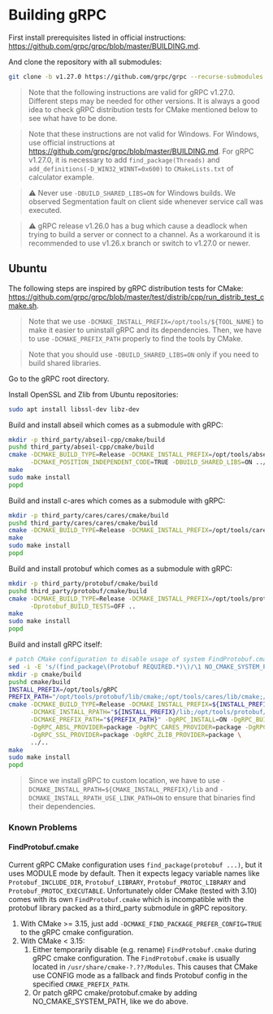 # Building gRPC

First install prerequisites listed in official instructions:
https://github.com/grpc/grpc/blob/master/BUILDING.md.

And clone the repository with all submodules:
```bash
git clone -b v1.27.0 https://github.com/grpc/grpc --recurse-submodules
```

> Note that the following instructions are valid for gRPC v1.27.0. Different steps may be needed for other
versions. It is always a good idea to check gRPC distribution tests for CMake mentioned below to see what have
to be done.

> Note that these instructions are not valid for Windows. For Windows, use official instructions at
https://github.com/grpc/grpc/blob/master/BUILDING.md. For gRPC v1.27.0, it is necessary to add
`find_package(Threads)` and `add_definitions(-D_WIN32_WINNT=0x600)` to `CMakeLists.txt`
of calculator example.

> :warning: Never use `-DBUILD_SHARED_LIBS=ON` for Windows builds. We observed Segmentation fault
on client side whenever service call was executed.

> :warning: gRPC release v1.26.0 has a bug which cause a deadlock when trying to build a server or connect
to a channel. As a workaround it is recommended to use v1.26.x branch or switch to v1.27.0 or newer.

## Ubuntu

The following steps are inspired by gRPC distribution tests for CMake:
https://github.com/grpc/grpc/blob/master/test/distrib/cpp/run_distrib_test_cmake.sh.

> Note that we use `-DCMAKE_INSTALL_PREFIX=/opt/tools/${TOOL_NAME}` to make it easier to uninstall gRPC
and its dependencies. Then, we have to use `-DCMAKE_PREFIX_PATH` properly to find the tools by CMake.

> Note that you should use `-DBUILD_SHARED_LIBS=ON` only if you need to build shared libraries.

Go to the gRPC root directory.

Install OpenSSL and Zlib from Ubuntu repositories:
```bash
sudo apt install libssl-dev libz-dev
```

Build and install abseil which comes as a submodule with gRPC:
```bash
mkdir -p third_party/abseil-cpp/cmake/build
pushd third_party/abseil-cpp/cmake/build
cmake -DCMAKE_BUILD_TYPE=Release -DCMAKE_INSTALL_PREFIX=/opt/tools/abseil \
      -DCMAKE_POSITION_INDEPENDENT_CODE=TRUE -DBUILD_SHARED_LIBS=ON ../..
make
sudo make install
popd
```

Build and install c-ares which comes as a submodule with gRPC:
```bash
mkdir -p third_party/cares/cares/cmake/build
pushd third_party/cares/cares/cmake/build
cmake -DCMAKE_BUILD_TYPE=Release -DCMAKE_INSTALL_PREFIX=/opt/tools/cares -DBUILD_SHARED_LIBS=ON ../..
make
sudo make install
popd
```

Build and install protobuf which comes as a submodule with gRPC:
```bash
mkdir -p third_party/protobuf/cmake/build
pushd third_party/protobuf/cmake/build
cmake -DCMAKE_BUILD_TYPE=Release -DCMAKE_INSTALL_PREFIX=/opt/tools/protobuf -DBUILD_SHARED_LIBS=ON \
      -Dprotobuf_BUILD_TESTS=OFF ..
make
sudo make install
popd
```

Build and install gRPC itself:
```bash
# patch CMake configuration to disable usage of system FindProtobuf.cmake
sed -i -E 's/(find_package\(Protobuf REQUIRED.*)\)/\1 NO_CMAKE_SYSTEM_PATH\)/g' cmake/protobuf.cmake
mkdir -p cmake/build
pushd cmake/build
INSTALL_PREFIX=/opt/tools/gRPC
PREFIX_PATH="/opt/tools/protobuf/lib/cmake;/opt/tools/cares/lib/cmake;/opt/tools/abseil/lib/cmake"
cmake -DCMAKE_BUILD_TYPE=Release -DCMAKE_INSTALL_PREFIX=${INSTALL_PREFIX} -DBUILD_SHARED_LIBS=ON \
      -DCMAKE_INSTALL_RPATH="${INSTALL_PREFIX}/lib;/opt/tools/protobuf/lib" -DCMAKE_INSTALL_RPATH_USE_LINK_PATH=ON \
      -DCMAKE_PREFIX_PATH="${PREFIX_PATH}" -DgRPC_INSTALL=ON -DgRPC_BUILD_TESTS=OFF \
      -DgRPC_ABSL_PROVIDER=package -DgRPC_CARES_PROVIDER=package -DgRPC_PROTOBUF_PROVIDER=package \
      -DgRPC_SSL_PROVIDER=package -DgRPC_ZLIB_PROVIDER=package \
      ../..
make
sudo make install
popd
```

> Since we install gRPC to custom location, we have to use `-DCMAKE_INSTALL_RPATH=${CMAKE_INSTALL_PREFIX}/lib`
and `-DCMAKE_INSTALL_RPATH_USE_LINK_PATH=ON` to ensure that binaries find their dependencies.

### Known Problems

#### FindProtobuf.cmake

Current gRPC CMake configuration uses `find_package(protobuf ...)`, but it uses MODULE mode by default.
Then it expects legacy variable names like `Protobuf_INCLUDE_DIR`, `Protobuf_LIBRARY`,
`Protobuf_PROTOC_LIBRARY` and `Protobuf_PROTOC_EXECUTABLE`. Unfortunately older CMake (tested with 3.10)
comes with its own `FindProtobuf.cmake` which is incompatible with the protobuf library packed as a
third_party submodule in gRPC repository.

1. With CMake >= 3.15, just add `-DCMAKE_FIND_PACKAGE_PREFER_CONFIG=TRUE` to the gRPC cmake configuration.
2. With CMake < 3.15:
    1. Either temporarily disable (e.g. rename) `FindProtobuf.cmake` during gRPC cmake configuration. The
    `FindProtobuf.cmake` is usually located in `/usr/share/cmake-?.??/Modules`. This causes that CMake use
    CONFIG mode as a fallback and finds Protobuf config in the specified `CMAKE_PREFIX_PATH`.
    2. Or patch gRPC cmake/protobuf.cmake by adding NO_CMAKE_SYSTEM_PATH, like we do above.
